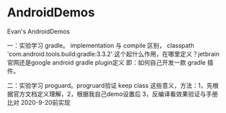 # AndroidDemos
Evan's AndroidDemos

一：实验学习 gradle。 implementation 与 compile 区别，
classpath 'com.android.tools.build:gradle:3.3.2' 这个起什么作用，在哪里定义？jetbrain官网还是google android gradle plugin定义
即：如何自己开发一款 gradle 插件。

二：实验学习 proguard。progruard验证 keep class 这些意义，方法：1，先根据官方文档定义理解，2，根据我自己demo设置后 3，反编译看效果验证与手册比对 2020-9-20前实现